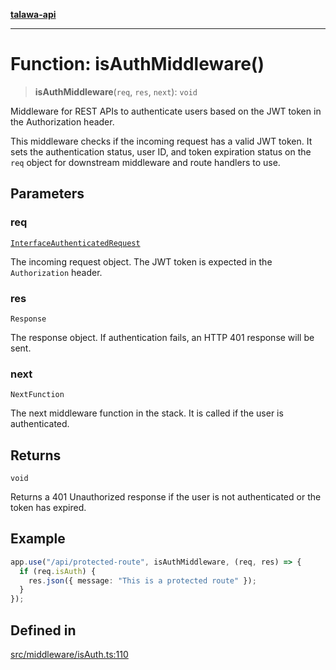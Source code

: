 [**talawa-api**](../../../README.md)

***

# Function: isAuthMiddleware()

> **isAuthMiddleware**(`req`, `res`, `next`): `void`

Middleware for REST APIs to authenticate users based on the JWT token in the Authorization header.

This middleware checks if the incoming request has a valid JWT token. It sets the authentication
status, user ID, and token expiration status on the `req` object for downstream middleware and
route handlers to use.

## Parameters

### req

[`InterfaceAuthenticatedRequest`](../interfaces/InterfaceAuthenticatedRequest.md)

The incoming request object. The JWT token is expected in the `Authorization` header.

### res

`Response`

The response object. If authentication fails, an HTTP 401 response will be sent.

### next

`NextFunction`

The next middleware function in the stack. It is called if the user is authenticated.

## Returns

`void`

Returns a 401 Unauthorized response if the user is not authenticated or the token has expired.

## Example

```typescript
app.use("/api/protected-route", isAuthMiddleware, (req, res) => {
  if (req.isAuth) {
    res.json({ message: "This is a protected route" });
  }
});
```

## Defined in

[src/middleware/isAuth.ts:110](https://github.com/Suyash878/talawa-api/blob/e4413cec641a837926071678fed3c7f67234e31e/src/middleware/isAuth.ts#L110)

